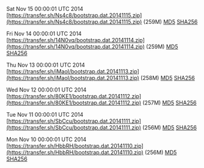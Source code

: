 Sat Nov 15 00:00:01 UTC 2014 [https://transfer.sh/Ns4c8/bootstrap.dat.20141115.zip](https://transfer.sh/Ns4c8/bootstrap.dat.20141115.zip) (259M) [MD5](https://transfer.sh/1ahyXQ/md5.txt) [SHA256](https://transfer.sh/j8a8k/sha256.txt)

Fri Nov 14 00:00:01 UTC 2014 [https://transfer.sh/14N0vq/bootstrap.dat.20141114.zip](https://transfer.sh/14N0vq/bootstrap.dat.20141114.zip) (259M) [MD5](https://transfer.sh/SAvp1/md5.txt) [SHA256](https://transfer.sh/159YHl/sha256.txt)

Thu Nov 13 00:00:01 UTC 2014 [https://transfer.sh/iMaoI/bootstrap.dat.20141113.zip](https://transfer.sh/iMaoI/bootstrap.dat.20141113.zip) (258M) [MD5](https://transfer.sh/rQvqA/md5.txt) [SHA256](https://transfer.sh/Sbhhq/sha256.txt)

Wed Nov 12 00:00:01 UTC 2014 [https://transfer.sh/80KE1/bootstrap.dat.20141112.zip](https://transfer.sh/80KE1/bootstrap.dat.20141112.zip) (257M) [MD5](https://transfer.sh/CBI0V/md5.txt) [SHA256](https://transfer.sh/19LfaB/sha256.txt)

Tue Nov 11 00:00:01 UTC 2014 [https://transfer.sh/SbCcu/bootstrap.dat.20141111.zip](https://transfer.sh/SbCcu/bootstrap.dat.20141111.zip) (256M) [MD5](https://transfer.sh/zLn7F/md5.txt) [SHA256](https://transfer.sh/Jwz4p/sha256.txt)

Mon Nov 10 00:00:01 UTC 2014 [https://transfer.sh/HbbRH/bootstrap.dat.20141110.zip](https://transfer.sh/HbbRH/bootstrap.dat.20141110.zip) (256M) [MD5](https://transfer.sh/15ETIk/md5.txt) [SHA256](https://transfer.sh/1aoyHg/sha256.txt)
